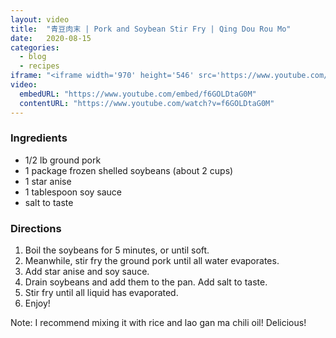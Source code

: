 ```yaml
---
layout: video
title:  "青豆肉末 | Pork and Soybean Stir Fry | Qing Dou Rou Mo"
date:   2020-08-15
categories:
  - blog
  - recipes
iframe: "<iframe width='970' height='546' src='https://www.youtube.com/embed/f6GOLDtaG0M' frameborder='0' allow='accelerometer; autcoplay; encrypted-media; gyroscope; picture-in-picture' allowfullscreen></iframe>"
video:
  embedURL: "https://www.youtube.com/embed/f6GOLDtaG0M"
  contentURL: "https://www.youtube.com/watch?v=f6GOLDtaG0M"
---
```


### Ingredients

* 1/2 lb ground pork
* 1 package frozen shelled soybeans (about 2 cups)
* 1 star anise
* 1 tablespoon soy sauce
* salt to taste

### Directions
1. Boil the soybeans for 5 minutes, or until soft.
1. Meanwhile, stir fry the ground pork until all water evaporates.
1. Add star anise and soy sauce.
1. Drain soybeans and add them to the pan. Add salt to taste.
1. Stir fry until all liquid has evaporated.
1. Enjoy!

Note: I recommend mixing it with rice and lao gan ma chili oil! Delicious!

